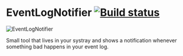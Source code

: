# EventLogNotifier [![Build status](https://ci.appveyor.com/api/projects/status/co4vqhgdosyfoyye?svg=true)](https://ci.appveyor.com/project/basvo/eventlognotifier)

![EventLogNotifier](http://i.imgur.com/eTQ516M.png)

Small tool that lives in your systray and shows a notification whenever something bad happens in your event log.
